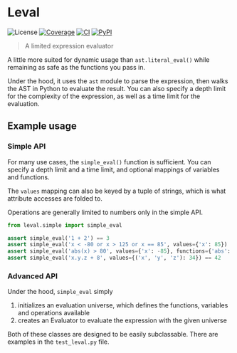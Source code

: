 # Leval

![License](https://img.shields.io/github/license/valohai/leval)
[![Coverage](https://img.shields.io/codecov/c/github/valohai/leval)](https://app.codecov.io/gh/valohai/leval)
[![CI](https://github.com/valohai/leval/actions/workflows/ci.yml/badge.svg)](https://github.com/valohai/leval/actions/workflows/ci.yml)
[![PyPI](https://img.shields.io/pypi/v/leval)](https://pypi.org/project/leval)

> A limited expression evaluator

A little more suited for dynamic usage than `ast.literal_eval()`
while remaining as safe as the functions you pass in.

Under the hood, it uses the `ast` module to parse the expression,
then walks the AST in Python to evaluate the result.  You can
also specify a depth limit for the complexity of the expression,
as well as a time limit for the evaluation.

## Example usage

### Simple API

For many use cases, the `simple_eval()` function is sufficient.
You can specify a depth limit and a time limit, and optional mappings
of variables and functions.

The `values` mapping can also be keyed by a tuple of strings, which
is what attribute accesses are folded to.

Operations are generally limited to numbers only in the simple API.

```python
from leval.simple import simple_eval

assert simple_eval('1 + 2') == 3
assert simple_eval('x < -80 or x > 125 or x == 85', values={'x': 85})
assert simple_eval('abs(x) > 80', values={'x': -85}, functions={'abs': abs})
assert simple_eval('x.y.z + 8', values={('x', 'y', 'z'): 34}) == 42
```

### Advanced API

Under the hood, `simple_eval` simply

1. initializes an evaluation universe, which defines the functions, variables
   and operations available
2. creates an Evaluator to evaluate the expression with the given universe

Both of these classes are designed to be easily subclassable.  There are examples
in the `test_leval.py` file.
